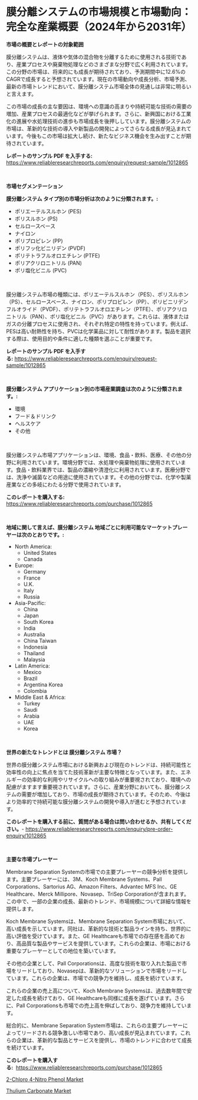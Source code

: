 <p><h1>膜分離システムの市場規模と市場動向：完全な産業概要（2024年から2031年）</h1></p><p><strong>市場の概要とレポートの対象範囲</strong></p>
<p><p>膜分離システムは、液体や気体の混合物を分離するために使用される技術であり、産業プロセスや廃棄物処理などのさまざまな分野で広く利用されています。この分野の市場は、将来的にも成長が期待されており、予測期間中に12.6%のCAGRで成長すると予想されています。現在の市場動向や成長分析、市場予測、最新の市場トレンドにおいて、膜分離システム市場全体の見通しは非常に明るいと言えます。</p><p>この市場の成長の主な要因は、環境への意識の高まりや持続可能な技術の需要の増加、産業プロセスの最適化などが挙げられます。さらに、新興国における工業化の進展や水処理技術の進歩も市場成長を後押ししています。膜分離システムの市場は、革新的な技術の導入や新製品の開発によってさらなる成長が見込まれています。今後もこの市場は拡大し続け、新たなビジネス機会を生み出すことが期待されています。</p></p>
<p><strong>レポートのサンプル PDF を入手する:</strong> <a href="https://www.reliableresearchreports.com/enquiry/request-sample/1012865">https://www.reliableresearchreports.com/enquiry/request-sample/1012865</a></p>
<p>&nbsp;</p>
<p><strong>市場セグメンテーション</strong></p>
<p><strong>膜分離システム タイプ別の市場分析は次のように分類されます。:</strong></p>
<p><ul><li>ポリエーテルスルホン (PES)</li><li>ポリスルホン (PS)</li><li>セルロースベース</li><li>ナイロン</li><li>ポリプロピレン (PP)</li><li>ポリフッ化ビニリデン (PVDF)</li><li>ポリテトラフルオロエチレン (PTFE)</li><li>ポリアクリロニトリル (PAN)</li><li>ポリ塩化ビニル (PVC)</li></ul></p>
<p>&nbsp;</p>
<p><p>膜分離システム市場の種類には、ポリエーテルスルホン（PES）、ポリスルホン（PS）、セルロースベース、ナイロン、ポリプロピレン（PP）、ポリビニリデンフルオライド（PVDF）、ポリテトラフルオロエチレン（PTFE）、ポリアクリロニトリル（PAN）、ポリ塩化ビニル（PVC）があります。これらは、液体またはガスの分離プロセスに使用され、それぞれ特定の特性を持っています。例えば、PESは高い耐熱性を持ち、PVCは化学薬品に対して耐性があります。製品を選択する際は、使用目的や条件に適した種類を選ぶことが重要です。</p></p>
<p><strong>レポートのサンプル PDF を入手する:</strong>&nbsp;<a href="https://www.reliableresearchreports.com/enquiry/request-sample/1012865">https://www.reliableresearchreports.com/enquiry/request-sample/1012865</a></p>
<p>&nbsp;</p>
<p><strong> 膜分離システム アプリケーション別の市場産業調査は次のように分類されます。:</strong></p>
<p><ul><li>環境</li><li>フード＆ドリンク</li><li>ヘルスケア</li><li>その他</li></ul></p>
<p>&nbsp;</p>
<p><p>膜分離システム市場アプリケーションは、環境、食品・飲料、医療、その他の分野に利用されています。環境分野では、水処理や廃棄物処理に使用されています。食品・飲料業界では、製品の濃縮や清澄化に利用されています。医療分野では、洗浄や滅菌などの用途に使用されています。その他の分野では、化学や製薬産業などの多岐にわたる分野で使用されています。</p></p>
<p><strong>このレポートを購入する:</strong>&nbsp; <a href="https://www.reliableresearchreports.com/purchase/1012865">https://www.reliableresearchreports.com/purchase/1012865</a></p>
<p>&nbsp;</p>
<p><strong>地域に関して言えば、膜分離システム 地域ごとに利用可能なマーケットプレーヤーは次のとおりです。:</strong></p>
<p><ul>
    <li>
        North America:
        <ul>
            <li>United States</li>
            <li>Canada</li>
        </ul>
    </li>
    <li>
        Europe:
        <ul>
            <li>Germany</li>
            <li>France</li>
            <li>U.K.</li>
            <li>Italy</li>
            <li>Russia</li>
        </ul>
    </li>
    <li>
        Asia-Pacific:
        <ul>
            <li>China</li>
            <li>Japan</li>
            <li>South Korea</li>
            <li>India</li>
            <li>Australia</li>
            <li>China Taiwan</li>
            <li>Indonesia</li>
            <li>Thailand</li>
            <li>Malaysia</li>
        </ul>
    </li>
    <li>
        Latin America:
        <ul>
            <li>Mexico</li>
            <li>Brazil</li>
            <li>Argentina Korea</li>
            <li>Colombia</li>
        </ul>
    </li>
    <li>
        Middle East & Africa:
        <ul>
            <li>Turkey</li>
            <li>Saudi</li>
            <li>Arabia</li>
            <li>UAE</li>
            <li>Korea</li>
        </ul>
    </li>
    </ul></p>
<p>&nbsp;</p>
<p><strong>世界の新たなトレンドとは 膜分離システム 市場？</strong></p>
<p><p>世界の膜分離システム市場における新興および現在のトレンドは、持続可能性と効率性の向上に焦点を当てた技術革新が主要な特徴となっています。また、エネルギーの効率的な利用やリサイクルへの取り組みが重要視されており、環境への配慮がますます重要視されています。さらに、産業分野においても、膜分離システムの需要が増加しており、市場の成長が期待されています。そのため、今後はより効率的で持続可能な膜分離システムの開発や導入が進むと予想されています。</p></p>
<p><strong>このレポートを購入する前に、質問がある場合は問い合わせるか、共有してください。</strong>- <a href="https://www.reliableresearchreports.com/enquiry/pre-order-enquiry/1012865">https://www.reliableresearchreports.com/enquiry/pre-order-enquiry/1012865</a></p>
<p>&nbsp;</p>
<p><strong>主要な市場プレーヤー</strong></p>
<p><p>Membrane Separation Systemの市場での主要プレーヤーの競争分析を提供します。主要プレーヤーには、3M、Koch Membrane Systems、Pall Corporations、Sartorius AG、Amazon Filters、Advantec MFS Inc、GE Healthcare、Merck Millipore、Novasep、TriSep Corporationが含まれます。この中で、一部の企業の成長、最新のトレンド、市場規模について詳細な情報を提供します。</p><p>Koch Membrane Systemsは、Membrane Separation System市場において、高い成長を示しています。同社は、革新的な技術と製品ラインを持ち、世界的に高い評価を受けています。また、GE Healthcareも市場での存在感を高めており、高品質な製品やサービスを提供しています。これらの企業は、市場における重要なプレーヤーとしての地位を築いています。</p><p>その他の企業として、Pall Corporationsは、高度な技術を取り入れた製品で市場をリードしており、Novasepは、革新的なソリューションで市場をリードしています。これらの企業は、市場での競争力を維持し、成長を続けています。</p><p>これらの企業の売上高について、Koch Membrane Systemsは、過去数年間で安定した成長を続けており、GE Healthcareも同様に成長を遂げています。さらに、Pall Corporationsも市場での売上高を伸ばしており、競争力を維持しています。</p><p>総合的に、Membrane Separation System市場は、これらの主要プレーヤーによってリードされる競争激しい市場であり、高い成長が見込まれています。これらの企業は、革新的な製品とサービスを提供し、市場のトレンドに合わせて成長を続けています。</p></p>
<p><strong>このレポートを購入する:</strong>&nbsp;&nbsp;<a href="https://www.reliableresearchreports.com/purchase/1012865">https://www.reliableresearchreports.com/purchase/1012865</a></p>
<p><p><a href="https://summer-dogwood-3e9.notion.site/2-Chloro-4-Nitro-Phenol-Market-Research-Report-Provides-thorough-Industry-Overview-which-offers-an--5209dd839e1a49b09e2cb44314ce6ec0">2-Chloro 4-Nitro Phenol Market</a></p><p><a href="https://github.com/Sherrillcrooksxa8i18ucf2m/Market-Research-Report-List-1/blob/main/thulium-carbonate-market.md">Thulium Carbonate Market</a></p></p>